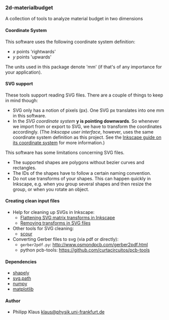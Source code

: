
### 2d-materialbudget

A collection of tools to analyze material budget in two dimensions

#### Coordinate System

This software uses the following coordinate system definition:

* *x* points 'rightwards'
* *y* points 'upwards'

The units used in this package denote 'mm'
(if that's of any importance for your application).

#### SVG support

These tools support reading SVG files.
There are a couple of things to keep in mind though:

* SVG only has a notion of pixels (px).
  One SVG px translates into one mm in this software.
* In the *SVG coordinate system*  **y is pointing downwards**.
  So whenever we import from or export to SVG,
  we have to transform the coordinates accordingly.
  (The *Inkscape user interface*, however, uses the same coordinate system
  definition as this project.
  See the [Inkscape guide on its coordinate system][inkscape_coordinates]
  for more information.)

This software has some limitations concerning SVG files.

* The supported shapes are polygons without bezier curves and rectangles.
* The IDs of the shapes have to follow a certain naming convention.
* Do not use transforms of your shapes.
  This can happen quickly in Inkscape, e.g. when you group several
  shapes and then resize the group, or when you rotate an object.

#### Creating clean input files

* Help for cleaning up SVGs in Inkscape:
  * [Flattening SVG matrix transforms in Inkscape](http://stackoverflow.com/questions/14684846/flattening-svg-matrix-transforms-in-inkscape)
  * [Removing transforms in SVG files](http://stackoverflow.com/questions/13329125/removing-transforms-in-svg-files)
* Other tools for SVG cleaning:
  * [scour](https://github.com/oberstet/scour)
* Converting Gerber files to svg (via pdf or directly):
  * `gerber2pdf.py`: <http://www.osmondpcb.com/gerber2pdf.html>
  * python pcb-tools: <https://github.com/curtacircuitos/pcb-tools>

#### Dependencies

* [shapely](http://toblerity.org/shapely/manual.html)
* [svg.path](https://pypi.python.org/pypi/svg.path/)
* [numpy](http://docs.scipy.org/doc/numpy/index.html)
* [matplotlib](http://matplotlib.org/)

#### Author

* Philipp Klaus
  <klaus@physik.uni-frankfurt.de>

[inkscape_coordinates]: http://tavmjong.free.fr/INKSCAPE/MANUAL/html/Coordinates.html
